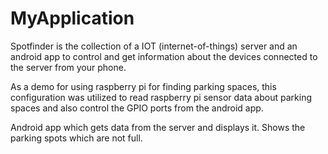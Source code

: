 # MyApplication
Spotfinder is the collection of a IOT (internet-of-things) server and an android app to control and get information about the devices connected to the server from your phone. 

As a demo for using raspberry pi for finding parking spaces, this configuration was utilized to read raspberry pi sensor data about parking spaces and also control the GPIO ports from the android app.

Android app which gets data from the server and displays it. Shows the parking spots which are not full.

